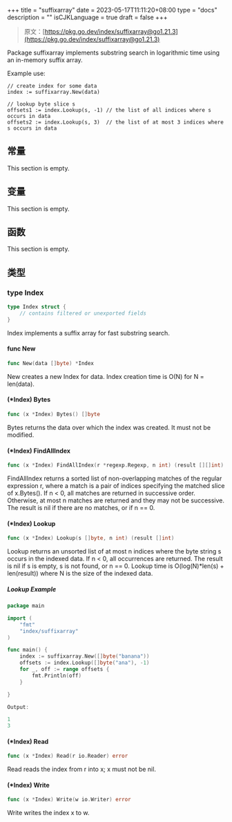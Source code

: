 +++
title = "suffixarray"
date = 2023-05-17T11:11:20+08:00
type = "docs"
description = ""
isCJKLanguage = true
draft = false
+++
> 原文：[https://pkg.go.dev/index/suffixarray@go1.21.3](https://pkg.go.dev/index/suffixarray@go1.21.3)

Package suffixarray implements substring search in logarithmic time using an in-memory suffix array.

Example use:

```
// create index for some data
index := suffixarray.New(data)

// lookup byte slice s
offsets1 := index.Lookup(s, -1) // the list of all indices where s occurs in data
offsets2 := index.Lookup(s, 3)  // the list of at most 3 indices where s occurs in data
```

## 常量 

This section is empty.

## 变量

This section is empty.

## 函数

This section is empty.

## 类型

### type Index 

``` go 
type Index struct {
	// contains filtered or unexported fields
}
```

Index implements a suffix array for fast substring search.

#### func New 

``` go 
func New(data []byte) *Index
```

New creates a new Index for data. Index creation time is O(N) for N = len(data).

#### (*Index) Bytes 

``` go 
func (x *Index) Bytes() []byte
```

Bytes returns the data over which the index was created. It must not be modified.

#### (*Index) FindAllIndex 

``` go 
func (x *Index) FindAllIndex(r *regexp.Regexp, n int) (result [][]int)
```

FindAllIndex returns a sorted list of non-overlapping matches of the regular expression r, where a match is a pair of indices specifying the matched slice of x.Bytes(). If n < 0, all matches are returned in successive order. Otherwise, at most n matches are returned and they may not be successive. The result is nil if there are no matches, or if n == 0.

#### (*Index) Lookup 

``` go 
func (x *Index) Lookup(s []byte, n int) (result []int)
```

Lookup returns an unsorted list of at most n indices where the byte string s occurs in the indexed data. If n < 0, all occurrences are returned. The result is nil if s is empty, s is not found, or n == 0. Lookup time is O(log(N)*len(s) + len(result)) where N is the size of the indexed data.

##### Lookup Example
``` go 
package main

import (
	"fmt"
	"index/suffixarray"
)

func main() {
	index := suffixarray.New([]byte("banana"))
	offsets := index.Lookup([]byte("ana"), -1)
	for _, off := range offsets {
		fmt.Println(off)
	}

}

Output:

1
3
```

#### (*Index) Read 

``` go 
func (x *Index) Read(r io.Reader) error
```

Read reads the index from r into x; x must not be nil.

#### (*Index) Write 

``` go 
func (x *Index) Write(w io.Writer) error
```

Write writes the index x to w.